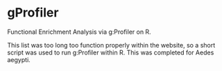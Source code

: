 # gProfiler
Functional Enrichment Analysis via g:Profiler on R.

This list was too long too function properly within the website, so a short script was used to run g:Profiler within R. This was completed for Aedes aegypti.
